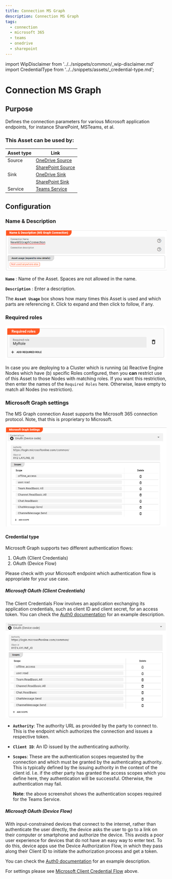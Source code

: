 ```yaml
---
title: Connection MS Graph
description: Connection MS Graph
tags:
  - connection
  - microsoft 365
  - teams
  - onedrive
  - sharepoint
---
```


import WipDisclaimer from '../../snippets/common/_wip-disclaimer.md'
import CredentialType from '../../snippets/assets/_credential-type.md';


# Connection MS Graph

## Purpose

Defines the connection parameters for various Microsoft application endpoints, for instance SharePoint, MSTeams, et al.

### This Asset can be used by:

| Asset type | Link                                                              |
|------------|-------------------------------------------------------------------|
| Source     | [OneDrive Source](/../sources/asset-source-onedrive)     |
|            | [SharePoint Source](/../sources/asset-source-sharepoint) |
| Sink       | [OneDrive Sink](/../sinks/asset-sink-onedrive)           |
|            | [SharePoint Sink](/../sinks/asset-sink-sharepoint)       |
| Service    | [Teams Service](/../services/asset-service-teams)        |

## Configuration

### Name & Description

![Name & Description (Connection MS Graph)](.asset-connection-msgraph_images/Screenshot2024-04-24ConnectionMSGraphName.png "Name & Description (Connection MS Graph)")

**`Name`** : Name of the Asset. Spaces are not allowed in the name.

**`Description`** : Enter a description.

The **`Asset Usage`** box shows how many times this Asset is used and which parts are referencing it. Click to expand and then click to follow, if any.

### Required roles

![Required Roles (Connection MS Graph)](.asset-connection-msgraph_images/c2e6ec39.png "Required Roles (Connection MS Graph)")

In case you are deploying to a Cluster which is running (a) Reactive Engine Nodes which have (b) specific Roles configured, then you **can** restrict use of this Asset to those Nodes with matching
roles.
If you want this restriction, then enter the names of the `Required Roles` here. Otherwise, leave empty to match all Nodes (no restriction).

### Microsoft Graph settings

The MS Graph connection Asset supports the Microsoft 365 connection protocol.
Note, that this is proprietary to Microsoft.

![Microsoft Graph Settings (Connection MS Graph)](.asset-connection-msgraph_images/Screenshot2024-04-25SettingsMSGraph.png)

#### Credential type

Microsoft Graph supports two different authentication flows:

1. OAuth (Client Credentials)
2. OAuth (Device Flow)

Please check with your Microsoft endpoint which authentication flow is appropriate for your use case.

##### Microsoft OAuth (Client Credentials)

The Client Credentials Flow involves an application exchanging its application credentials, such as client ID and client secret, for an access token.
You can check the [Auth0 documentation](https://auth0.com/docs/get-started/authentication-and-authorization-flow/client-credentials-flow) for an example description.

![Microsoft OAuth Client Credential Flow (Connection MS Graph)](.asset-connection-msgraph_images/Screenshot2024-04-25OAuthCredentailFlow.png)

* **`Authority`**:
  The authority URL as provided by the party to connect to. This is the endpoint which authorizes the connection and issues a respective token.

* **`Client ID`**:
  An ID issued by the authenticating authority.

* **`Scopes`**:
  These are the authentication scopes requested by the connection and which must be granted by the authenticating authority.
  This is typically defined by the issuing authority in the context of the client id.
  I.e. if the other party has granted the access scopes which you define here, they authentication will be successful.
  Otherwise, the authentication may fail.

  **Note**: the above screenshot shows the authentication scopes required for the Teams Service.

##### Microsoft OAuth (Device Flow)

With input-constrained devices that connect to the internet, rather than authenticate the user directly, the device asks the user to go to a link on their computer or smartphone and authorize the
device.
This avoids a poor user experience for devices that do not have an easy way to enter text.
To do this, device apps use the Device Authorization Flow, in which they pass along their Client ID to initiate the authorization process and get a token.

You can check the [Auth0 documentation](https://auth0.com/docs/get-started/authentication-and-authorization-flow/device-authorization-flow) for an example description.

For settings please see [Microsoft Client Credential Flow](#microsoft-oauth-client-credentials) above.



<WipDisclaimer></WipDisclaimer>
